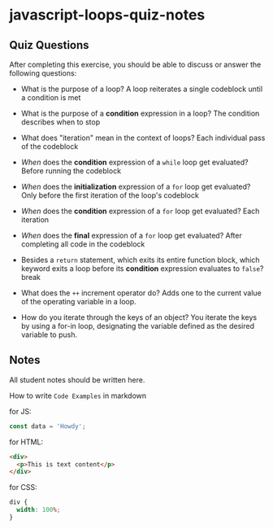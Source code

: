 # javascript-loops-quiz-notes

## Quiz Questions

After completing this exercise, you should be able to discuss or answer the following questions:

- What is the purpose of a loop?
  A loop reiterates a single codeblock until a condition is met

- What is the purpose of a **condition** expression in a loop?
  The condition describes when to stop

- What does "iteration" mean in the context of loops?
  Each individual pass of the codeblock

- _When_ does the **condition** expression of a `while` loop get evaluated?
  Before running the codeblock

- _When_ does the **initialization** expression of a `for` loop get evaluated?
  Only before the first iteration of the loop's codeblock

- _When_ does the **condition** expression of a `for` loop get evaluated?
  Each iteration

- _When_ does the **final** expression of a `for` loop get evaluated?
  After completing all code in the codeblock

- Besides a `return` statement, which exits its entire function block, which keyword exits a loop before its **condition** expression evaluates to `false`?
  <br> break

- What does the `++` increment operator do?
  Adds one to the current value of the operating variable in a loop.

- How do you iterate through the keys of an object?
  You iterate the keys by using a for-in loop, designating the variable defined as the desired variable to push.

## Notes

All student notes should be written here.

How to write `Code Examples` in markdown

for JS:

```javascript
const data = 'Howdy';
```

for HTML:

```html
<div>
  <p>This is text content</p>
</div>
```

for CSS:

```css
div {
  width: 100%;
}
```
